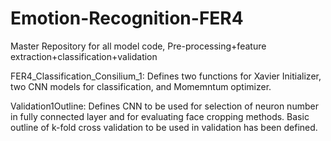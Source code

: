 # Emotion-Recognition-FER4
Master Repository for all model code, Pre-processing+feature extraction+classification+validation


FER4_Classification_Consilium_1: Defines two functions for Xavier Initializer, two CNN models for classification, and Momemntum optimizer. 

Validation1Outline: Defines CNN to be used for selection of neuron number in fully connected layer and for evaluating face cropping methods. Basic outline of k-fold cross validation to be used in validation has been defined.

